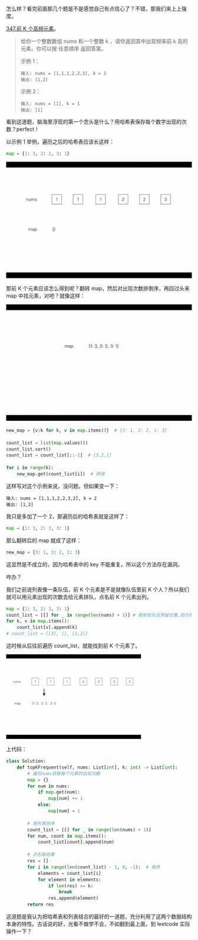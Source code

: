 怎么样？看完前面那几个题是不是感觉自己有点信心了？不错，那我们来上上强度。

[347.前 K 个高频元素](https://leetcode.cn/problems/top-k-frequent-elements/)。

> 给你一个整数数组 nums 和一个整数 k ，请你返回其中出现频率前 k 高的元素。你可以按 任意顺序 返回答案。
>
> 示例 1：
>
> ```
> 输入: nums = [1,1,1,2,2,3], k = 2
> 输出: [1,2]
> ```
>
> 示例 2：
>
> ```
> 输入: nums = [1], k = 1
> 输出: [1]
> ```

看到这道题，脑海里浮现的第一个念头是什么？用哈希表保存每个数字出现的次数？perfect！

以示例 1 举例，遍历之后的哈希表应该长这样：

```python
map = {1: 3, 2: 2, 3: 1}
```

![pic1](https://github.com/Lzzzzzzy/goodbye-algorithm/blob/main/%E6%95%B0%E6%8D%AE%E7%BB%93%E6%9E%84%E7%AF%87/1.%E5%93%88%E5%B8%8C%E8%A1%A8%E5%92%8C%E5%88%97%E8%A1%A8/img-folder/%E5%89%8Dk%E4%B8%AA%E5%85%83%E7%B4%A01.gif)

那前 K 个元素应该怎么得到呢？翻转 map，然后对出现次数排倒序，再回过头来 map 中找元素，对吧？就像这样：

![pic2](https://github.com/Lzzzzzzy/goodbye-algorithm/blob/main/%E6%95%B0%E6%8D%AE%E7%BB%93%E6%9E%84%E7%AF%87/1.%E5%93%88%E5%B8%8C%E8%A1%A8%E5%92%8C%E5%88%97%E8%A1%A8/img-folder/%E5%89%8Dk%E4%B8%AA%E5%85%83%E7%B4%A02.gif)

```python
new_map = {v:k for k, v in map.items()}  # {3: 1, 2: 2, 1: 3}

count_list = list(map.values())
count_list.sort()
count_list = count_list[::-1]  # [3,2,1]

for i in range(k):
    new_map.get(count_list[i])  # 获得
```

这样写对这个示例来说，没问题。但如果变一下：

```
输入: nums = [1,1,1,2,2,3,2], k = 2
输出: [1,2]
```

我只是多加了一个 2，那遍历后的哈希表就是这样了：

```python
map = {1: 3, 2: 3, 3: 1}
```

那么翻转后的 map 就成了这样：

```python
new_map = {3: 1, 3: 2, 1: 3}
```

这显然是不成立的，因为哈希表中的 key 不能重复。所以这个方法存在漏洞。

咋办？

我们之前说列表像一条队伍，前 K 个元素是不是就像队伍里前 K 个人？所以我们就可以用元素出现的次数去给元素排队，点名前 K 个元素出列。

```python
map = {1: 3, 2: 3, 3: 1}
count_list = [[] for _ in range(len(nums) + 1)] # 提前给队伍预留位置,因为同一个位置可能有多个元素，所以用列表
for k, v in map.items():
    count_list[v].append(k)
# count_list = [[3], [], [1,2]]
```

这时候从后往前遍历 count_list，就能找到前 K 个元素了。

![pic2](https://github.com/Lzzzzzzy/goodbye-algorithm/blob/main/%E6%95%B0%E6%8D%AE%E7%BB%93%E6%9E%84%E7%AF%87/1.%E5%93%88%E5%B8%8C%E8%A1%A8%E5%92%8C%E5%88%97%E8%A1%A8/img-folder/%E5%89%8Dk%E4%B8%AA%E5%85%83%E7%B4%A03.gif)

上代码：

```python
class Solution:
    def topKFrequent(self, nums: List[int], k: int) -> List[int]:
        # 遍历nums获取每个元素的出现次数
        map = {}
        for num in nums:
            if map.get(num):
                map[num] += 1
            else:
                map[num] = 1

        # 用列表排序
        count_list = [[] for _ in range(len(nums) + 1)]
        for num, count in map.items():
            count_list[count].append(num)

        # 点名取结果
        res = []
        for i in range(len(count_list) - 1, 0, -1):  # 倒序
            elements = count_list[i]
            for element in elements:
                if len(res) >= k:
                    break
                res.append(element)
        return res
```

这道题是我认为把哈希表和列表结合的最好的一道题，充分利用了这两个数据结构本身的特性。古话说的好，光看不做学不会，不如翻到最上面，到 leetcode 实际操作一下？
